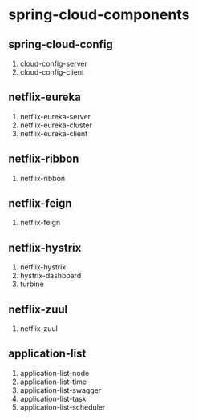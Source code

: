# spring-cloud-components

## spring-cloud-config

1. cloud-config-server
2. cloud-config-client

## netflix-eureka
1. netflix-eureka-server
2. netflix-eureka-cluster
2. netflix-eureka-client

## netflix-ribbon
1. netflix-ribbon

## netflix-feign
1. netflix-feign

## netflix-hystrix
1. netflix-hystrix
2. hystrix-dashboard
3. turbine

## netflix-zuul
1. netflix-zuul

## application-list
1. application-list-node
2. application-list-time
3. application-list-swagger
4. application-list-task
5. application-list-scheduler
